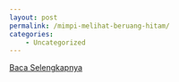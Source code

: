 ```yaml
---
layout: post
permalink: /mimpi-melihat-beruang-hitam/
categories:
    - Uncategorized
---
```


[Baca Selengkapnya](/07)